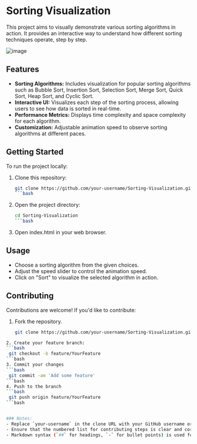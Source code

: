 # Sorting Visualization

This project aims to visually demonstrate various sorting algorithms in action. It provides an interactive way to understand how different sorting techniques operate, step by step.

![image](https://github.com/sohaum/Sorting-Visualization/assets/127203784/e0c06d37-766b-4b04-8f0a-c6d80dee528c)

## Features

- **Sorting Algorithms:** Includes visualization for popular sorting algorithms such as Bubble Sort, Insertion Sort, Selection Sort, Merge Sort, Quick Sort, Heap Sort, and Cyclic Sort.
- **Interactive UI:** Visualizes each step of the sorting process, allowing users to see how data is sorted in real-time.
- **Performance Metrics:** Displays time complexity and space complexity for each algorithm.
- **Customization:** Adjustable animation speed to observe sorting algorithms at different paces.

## Getting Started

To run the project locally:

1. Clone this repository:
   ```bash
   git clone https://github.com/your-username/Sorting-Visualization.git
   ```bash
2. Open the project directory:
   ```bash
   cd Sorting-Visualization
   ```bash
3. Open index.html in your web browser.


## Usage

- Choose a sorting algorithm from the given choices.
- Adjust the speed slider to control the animation speed.
- Click on "Sort" to visualize the selected algorithm in action.

## Contributing

Contributions are welcome! If you'd like to contribute:

1. Fork the repository.
   ```bash
   git clone https://github.com/your-username/Sorting-Visualization.git
  ```bash
2. Create your feature branch:
  ```bash
   git checkout -b feature/YourFeature
  ```bash
3. Commit your changes
  ```bash
   git commit -am 'Add some feature'
  ```bash
4. Push to the branch
  ```bash
   git push origin feature/YourFeature
  ```bash


### Notes:
- Replace `your-username` in the clone URL with your GitHub username or repository URL.
- Ensure that the numbered list for contributing steps is clear and correctly formatted for Bash commands.
- Markdown syntax (`##` for headings, `-` for bullet points) is used for content sections (`Usage`, `Contributing`, etc.).


   
